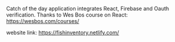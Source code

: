 Catch of the day application integrates React, Firebase and Oauth verification.
Thanks to Wes Bos course on React: https://wesbos.com/courses/


website link: https://fishinventory.netlify.com/

